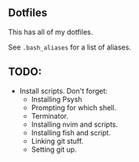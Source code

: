 ## Dotfiles

This has all of my dotfiles.

See `.bash_aliases` for a list of aliases.

## TODO:

* Install scripts. Don't forget:
    * Installing Psysh
    * Prompting for which shell.
    * Terminator.
    * Installing nvim and scripts.
    * Installing fish and script.
    * Linking git stuff.
    * Setting git up.
